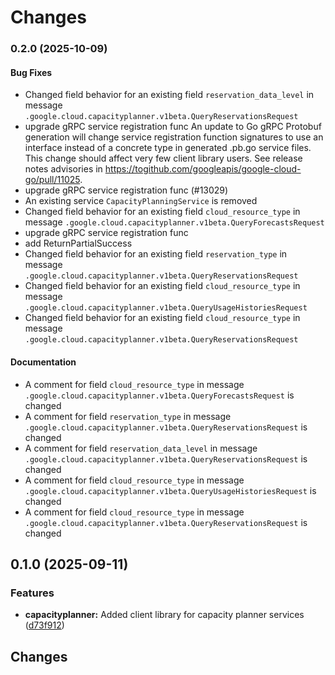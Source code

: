 # Changes

### 0.2.0 (2025-10-09)

#### Bug Fixes

* Changed field behavior for an existing field `reservation_data_level` in message `.google.cloud.capacityplanner.v1beta.QueryReservationsRequest`
* upgrade gRPC service registration func An update to Go gRPC Protobuf generation will change service registration function signatures to use an interface instead of a concrete type in generated .pb.go service files. This change should affect very few client library users. See release notes advisories in https://togithub.com/googleapis/google-cloud-go/pull/11025.
* upgrade gRPC service registration func (#13029)
* An existing service `CapacityPlanningService` is removed
* Changed field behavior for an existing field `cloud_resource_type` in message `.google.cloud.capacityplanner.v1beta.QueryForecastsRequest`
* upgrade gRPC service registration func
* add ReturnPartialSuccess
* Changed field behavior for an existing field `reservation_type` in message `.google.cloud.capacityplanner.v1beta.QueryReservationsRequest`
* Changed field behavior for an existing field `cloud_resource_type` in message `.google.cloud.capacityplanner.v1beta.QueryUsageHistoriesRequest`
* Changed field behavior for an existing field `cloud_resource_type` in message `.google.cloud.capacityplanner.v1beta.QueryReservationsRequest`

#### Documentation

* A comment for field `cloud_resource_type` in message `.google.cloud.capacityplanner.v1beta.QueryForecastsRequest` is changed
* A comment for field `reservation_type` in message `.google.cloud.capacityplanner.v1beta.QueryReservationsRequest` is changed
* A comment for field `reservation_data_level` in message `.google.cloud.capacityplanner.v1beta.QueryReservationsRequest` is changed
* A comment for field `cloud_resource_type` in message `.google.cloud.capacityplanner.v1beta.QueryUsageHistoriesRequest` is changed
* A comment for field `cloud_resource_type` in message `.google.cloud.capacityplanner.v1beta.QueryReservationsRequest` is changed

## 0.1.0 (2025-09-11)


### Features

* **capacityplanner:** Added client library for capacity planner services ([d73f912](https://github.com/googleapis/google-cloud-go/commit/d73f9123be77bb3278f48d510cd0fb22feb605bc))

## Changes

